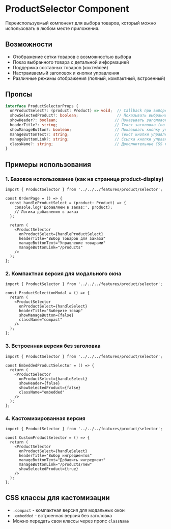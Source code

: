 # ProductSelector Component

Переиспользуемый компонент для выбора товаров, который можно использовать в любом месте приложения.

## Возможности

- Отображение сетки товаров с возможностью выбора
- Показ выбранного товара с детальной информацией
- Поддержка составных товаров (коктейлей)
- Настраиваемый заголовок и кнопки управления
- Различные режимы отображения (полный, компактный, встроенный)

## Пропсы

```typescript
interface ProductSelectorProps {
  onProductSelect?: (product: Product) => void;  // Callback при выборе товара
  showSelectedProduct?: boolean;                 // Показывать выбранный товар (по умолчанию true)
  showHeader?: boolean;                         // Показывать заголовок (по умолчанию true)
  headerTitle?: string;                         // Текст заголовка (по умолчанию "Выбор товаров")
  showManageButton?: boolean;                   // Показывать кнопку управления (по умолчанию true)
  manageButtonText?: string;                    // Текст кнопки управления (по умолчанию "Управление товарами")
  manageButtonLink?: string;                    // Ссылка кнопки управления (по умолчанию "/products")
  className?: string;                           // Дополнительные CSS классы
}
```

## Примеры использования

### 1. Базовое использование (как на странице product-display)

```tsx
import { ProductSelector } from '../../../features/product/selector';

const OrderPage = () => {
  const handleProductSelect = (product: Product) => {
    console.log('Добавляем в заказ:', product);
    // Логика добавления в заказ
  };

  return (
    <ProductSelector 
      onProductSelect={handleProductSelect}
      headerTitle="Выбор товаров для заказа"
      manageButtonText="Управление товарами"
      manageButtonLink="/products"
    />
  );
};
```

### 2. Компактная версия для модального окна

```tsx
import { ProductSelector } from '../../../features/product/selector';

const ProductSelectionModal = () => {
  return (
    <ProductSelector 
      onProductSelect={handleSelect}
      headerTitle="Выберите товар"
      showManageButton={false}
      className="compact"
    />
  );
};
```

### 3. Встроенная версия без заголовка

```tsx
import { ProductSelector } from '../../../features/product/selector';

const EmbeddedProductSelector = () => {
  return (
    <ProductSelector 
      onProductSelect={handleSelect}
      showHeader={false}
      showSelectedProduct={false}
      className="embedded"
    />
  );
};
```

### 4. Кастомизированная версия

```tsx
import { ProductSelector } from '../../../features/product/selector';

const CustomProductSelector = () => {
  return (
    <ProductSelector 
      onProductSelect={handleSelect}
      headerTitle="Выбор ингредиентов"
      manageButtonText="Добавить ингредиент"
      manageButtonLink="/products/new"
      showSelectedProduct={true}
    />
  );
};
```

## CSS классы для кастомизации

- `.compact` - компактная версия для модальных окон
- `.embedded` - встроенная версия без заголовка
- Можно передать свои классы через пропс `className`
